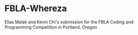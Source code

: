 # FBLA-Whereza
Elias Malak and Kevin Chi's submission for the FBLA Coding and Programming Competition in Portland, Oregon
